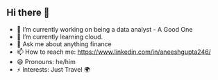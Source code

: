 ## Hi there 👋

- 🔭 I’m currently working on being a data analyst - A Good One
- 🌱 I’m currently learning cloud.
- 💬 Ask me about anything finance
- 📫 How to reach me: https://www.linkedin.com/in/aneeshgupta246/
- 😄 Pronouns: he/him
- ⚡ Interests: Just Travel 🌍


